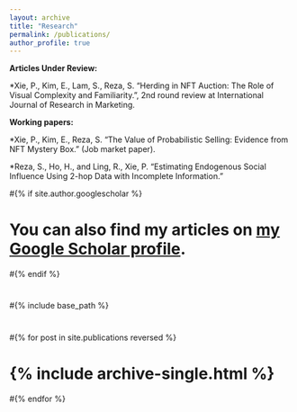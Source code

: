 ```yaml
---
layout: archive
title: "Research"
permalink: /publications/
author_profile: true
---
```


**Articles Under Review:**

*Xie, P., Kim, E., Lam, S., Reza, S. “Herding in NFT Auction: The Role of Visual Complexity and Familiarity.”, 2nd round review at International Journal of Research in Marketing.

**Working papers:**

*Xie, P., Kim, E., Reza, S. “The Value of Probabilistic Selling: Evidence from NFT Mystery Box.” (Job market paper).

*Reza, S., Ho, H., and Ling, R., Xie, P. “Estimating Endogenous Social Influence Using 2-hop Data with Incomplete Information.”

#{% if site.author.googlescholar %}
#  <div class="wordwrap">You can also find my articles on <a href="{{site.author.googlescholar}}">my Google Scholar profile</a>.</div>
#{% endif %}
#
#{% include base_path %}
#
#{% for post in site.publications reversed %}
#  {% include archive-single.html %}
#{% endfor %}
